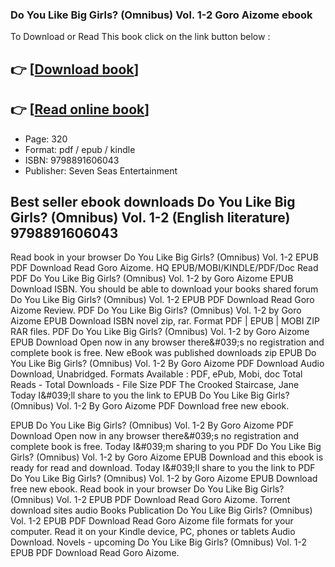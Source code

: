 ### Do You Like Big Girls? (Omnibus) Vol. 1-2 Goro Aizome ebook

To Download or Read This book click on the link button below :

## 👉  [**[Download book](http://ebooksharez.info/download.php?group=book&from=github.com&id=717456&lnk=1061 "Download book")**]

## 👉  [**[Read online book](http://ebooksharez.info/download.php?group=book&from=github.com&id=717456&lnk=1061 "Read online book")**]


* Page: 320
* Format: pdf / epub / kindle
* ISBN: 9798891606043
* Publisher: Seven Seas Entertainment



## Best seller ebook downloads Do You Like Big Girls? (Omnibus) Vol. 1-2  (English literature) 9798891606043


Read book in your browser Do You Like Big Girls? (Omnibus) Vol. 1-2 EPUB PDF Download Read Goro Aizome. HQ EPUB/MOBI/KINDLE/PDF/Doc Read PDF Do You Like Big Girls? (Omnibus) Vol. 1-2 by Goro Aizome EPUB Download ISBN. You should be able to download your books shared forum Do You Like Big Girls? (Omnibus) Vol. 1-2 EPUB PDF Download Read Goro Aizome Review. PDF Do You Like Big Girls? (Omnibus) Vol. 1-2 by Goro Aizome EPUB Download ISBN novel zip, rar. Format PDF | EPUB | MOBI ZIP RAR files. PDF Do You Like Big Girls? (Omnibus) Vol. 1-2 by Goro Aizome EPUB Download Open now in any browser there&amp;#039;s no registration and complete book is free. New eBook was published downloads zip EPUB Do You Like Big Girls? (Omnibus) Vol. 1-2 By Goro Aizome PDF Download Audio Download, Unabridged. Formats Available : PDF, ePub, Mobi, doc Total Reads - Total Downloads - File Size PDF The Crooked Staircase, Jane Today I&amp;#039;ll share to you the link to EPUB Do You Like Big Girls? (Omnibus) Vol. 1-2 By Goro Aizome PDF Download free new ebook.

EPUB Do You Like Big Girls? (Omnibus) Vol. 1-2 By Goro Aizome PDF Download Open now in any browser there&amp;#039;s no registration and complete book is free. Today I&amp;#039;m sharing to you PDF Do You Like Big Girls? (Omnibus) Vol. 1-2 by Goro Aizome EPUB Download and this ebook is ready for read and download. Today I&amp;#039;ll share to you the link to PDF Do You Like Big Girls? (Omnibus) Vol. 1-2 by Goro Aizome EPUB Download free new ebook. Read book in your browser Do You Like Big Girls? (Omnibus) Vol. 1-2 EPUB PDF Download Read Goro Aizome. Torrent download sites audio Books Publication Do You Like Big Girls? (Omnibus) Vol. 1-2 EPUB PDF Download Read Goro Aizome file formats for your computer. Read it on your Kindle device, PC, phones or tablets Audio Download. Novels - upcoming Do You Like Big Girls? (Omnibus) Vol. 1-2 EPUB PDF Download Read Goro Aizome.





